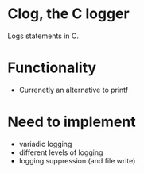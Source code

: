 # Clog, the C logger
Logs statements in C.

# Functionality
- Currenetly an alternative to printf

# Need to implement
- variadic logging
- different levels of logging
- logging suppression (and file write)
